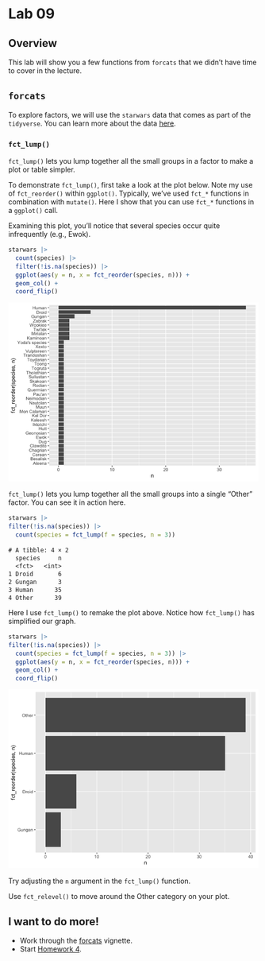 # Lab 09


## Overview

This lab will show you a few functions from `forcats` that we didn’t
have time to cover in the lecture.

## `forcats`

To explore factors, we will use the `starwars` data that comes as part
of the `tidyverse`. You can learn more about the data
[here](https://dplyr.tidyverse.org/reference/starwars.html).

### `fct_lump()`

`fct_lump()` lets you lump together all the small groups in a factor to
make a plot or table simpler.

To demonstrate `fct_lump()`, first take a look at the plot below. Note
my use of `fct_reorder()` within `ggplot()`. Typically, we’ve used
`fct_*` functions in combination with `mutate()`. Here I show that you
can use `fct_*` functions in a `ggplot()` call.

Examining this plot, you’ll notice that several species occur quite
infrequently (e.g., Ewok).

``` r
starwars |>
  count(species) |>
  filter(!is.na(species)) |> 
  ggplot(aes(y = n, x = fct_reorder(species, n))) +
  geom_col() + 
  coord_flip()
```

![](lab-10_files/figure-commonmark/unnamed-chunk-2-1.png)

`fct_lump()` lets you lump together all the small groups into a single
“Other” factor. You can see it in action here.

``` r
starwars |>   
filter(!is.na(species)) |>
  count(species = fct_lump(f = species, n = 3))
```

    # A tibble: 4 × 2
      species     n
      <fct>   <int>
    1 Droid       6
    2 Gungan      3
    3 Human      35
    4 Other      39

Here I use `fct_lump()` to remake the plot above. Notice how
`fct_lump()` has simplified our graph.

``` r
starwars |>   
filter(!is.na(species)) |>
  count(species = fct_lump(f = species, n = 3)) |> 
  ggplot(aes(y = n, x = fct_reorder(species, n))) +
  geom_col() + 
  coord_flip()
```

![](lab-10_files/figure-commonmark/unnamed-chunk-4-1.png)

Try adjusting the `n` argument in the `fct_lump()` function.

Use `fct_relevel()` to move around the Other category on your plot.

## I want to do more!

- Work through the
  [forcats](https://forcats.tidyverse.org/articles/forcats.html)
  vignette.
- Start [Homework 4](hw-04.md).
